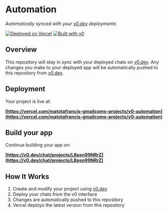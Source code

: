 # Automation

*Automatically synced with your [v0.dev](https://v0.dev) deployments*

[![Deployed on Vercel](https://img.shields.io/badge/Deployed%20on-Vercel-black?style=for-the-badge&logo=vercel)](https://vercel.com/matotafrancis-gmailcoms-projects/v0-automation)
[![Built with v0](https://img.shields.io/badge/Built%20with-v0.dev-black?style=for-the-badge)](https://v0.dev/chat/projects/L8psn99NRrZ)

## Overview

This repository will stay in sync with your deployed chats on [v0.dev](https://v0.dev).
Any changes you make to your deployed app will be automatically pushed to this repository from [v0.dev](https://v0.dev).

## Deployment

Your project is live at:

**[https://vercel.com/matotafrancis-gmailcoms-projects/v0-automation](https://vercel.com/matotafrancis-gmailcoms-projects/v0-automation)**

## Build your app

Continue building your app on:

**[https://v0.dev/chat/projects/L8psn99NRrZ](https://v0.dev/chat/projects/L8psn99NRrZ)**

## How It Works

1. Create and modify your project using [v0.dev](https://v0.dev)
2. Deploy your chats from the v0 interface
3. Changes are automatically pushed to this repository
4. Vercel deploys the latest version from this repository